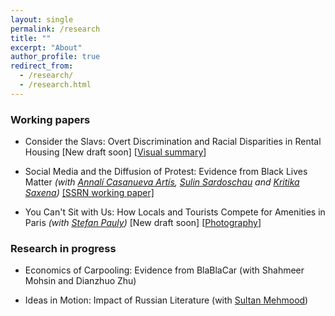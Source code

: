 ```yaml
---
layout: single
permalink: /research
title: ""
excerpt: "About"
author_profile: true
redirect_from:
  - /research/
  - /research.html
---
```


### Working papers

  - Consider the Slavs: Overt Discrimination and Racial Disparities in Rental Housing [New draft soon] [[Visual summary](http://jmp-consider-the-slavs.tilda.ws/)]


  - Social Media and the Diffusion of Protest: Evidence from Black Lives Matter  _(with [Annalí Casanueva Artís](https://www.parisschoolofeconomics.eu/fr/casanueva-artis-annali-mireia/), [Sulin Sardoschau](https://sites.google.com/view/sulinsardoschau/home) and [Kritika Saxena](https://www.kritikasaxena.com/))_
[[SSRN working paper]](https://papers.ssrn.com/sol3/papers.cfm?abstract_id=3831819)

  - You Can't Sit with Us: How Locals and Tourists Compete for Amenities in Paris _(with [Stefan Pauly](https://stefanpauly.net/))_ [New draft soon] [[Photography](https://vladimir-avetian.github.io/tower.jpg)]

### Research in progress

  - Economics of Carpooling: Evidence from BlaBlaCar (with Shahmeer Mohsin and Dianzhuo Zhu)
  
  - Ideas in Motion: Impact of Russian Literature (with [Sultan Mehmood](https://sites.google.com/view/sultan-mehmood/home))
